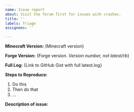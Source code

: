 ```yaml
---
name: Issue report
about: Visit the forum first for issues with crashes.
title: ''
labels: Triage
assignees: ''

---
```


<!-- Thank you for reporting! -->

<!-- For support with crashes and issues, please create a post on the forum instead: -->
<!-- https://www.minecraftforge.net/forum/forum/18-support-bug-reports/ -->

**Minecraft Version:** {Minecraft version}

**Forge Version:** {Forge version. *Version number, not latest/rb*}

**Full Log:** {Link to GitHub Gist with full latest.log}

**Steps to Reproduce:**
 1. Do this
 2. Then do that
 3. ...

**Description of issue:**
